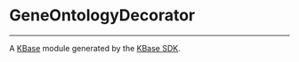 
# GeneOntologyDecorator
---

A [KBase](https://kbase.us) module generated by the [KBase SDK](https://github.com/kbase/kb_sdk).


